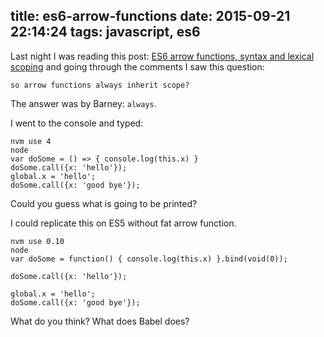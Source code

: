 title: es6-arrow-functions
date: 2015-09-21 22:14:24
tags: javascript, es6
---

Last night I was reading this post: [ES6 arrow functions, syntax and lexical scoping](http://toddmotto.com/es6-arrow-functions-syntaxes-and-lexical-scoping/) and going through the comments I saw this question:

```
so arrow functions always inherit scope?
```

The answer was by Barney: `always`.

I went to the console and typed:

```
nvm use 4
node
var doSome = () => { console.log(this.x) }
doSome.call({x: 'hello'});
global.x = 'hello';
doSome.call({x: 'good bye'});
```

Could you guess what is going to be printed?

I could replicate this on ES5 without fat arrow function.

```
nvm use 0.10
node
var doSome = function() { console.log(this.x) }.bind(void(0));

doSome.call({x: 'hello'});

global.x = 'hello';
doSome.call({x: 'good bye'});
```

What do you think? What does Babel does?
